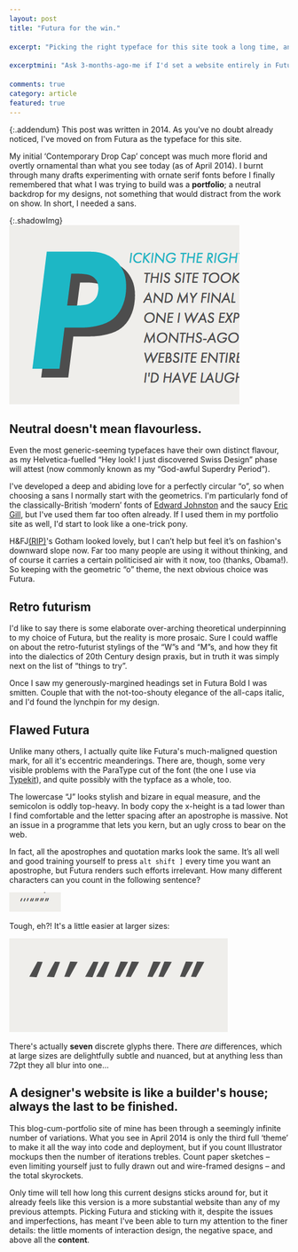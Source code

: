 ```yaml
---
layout: post
title: "Futura for the win."

excerpt: "Picking the right typeface for this site took a long time, and my final choice wasn’t one I was expecting. Ask 3-months-ago-me if I'd set a website entirely in Futura and I'd have laughed at you."

excerptmini: "Ask 3-months-ago-me if I'd set a website entirely in Futura and I'd have laughed at you."

comments: true
category: article
featured: true
---
```


{:.addendum}
This post was written in 2014. As you've no doubt already noticed, I've moved on from Futura as the typeface for this site. <!--Read about why I made the switch [here](/)-->

My initial ‘Contemporary Drop Cap’ concept was much more florid and overtly ornamental than what you see today (as of April 2014). I burnt through many drafts experimenting with ornate serif fonts before I finally remembered that what I was trying to build was a **portfolio**; a neutral backdrop for my designs, not something that would distract from the work on show. In short, I needed a sans.

{:.shadowImg}
![Futura Dropcap](/assets/images/articleImages/futuraDropcap.png)

## Neutral doesn't mean flavourless.

Even the most generic-seeming typefaces have their own distinct flavour, as my Helvetica-fuelled “Hey look! I just discovered Swiss Design” phase will attest (now commonly known as my “God-awful Superdry Period”).

I've developed a deep and abiding love for a perfectly circular “o”, so when choosing a sans I normally start with the geometrics. I'm particularly fond of the classically-British ‘modern’ fonts of [Edward Johnston](http://en.wikipedia.org/wiki/Edward_Johnston) and the saucy [Eric Gill](http://en.wikipedia.org/wiki/Eric_Gill), but I've used them far too often already. If I used them in my portfolio site as well, I'd start to look like a one-trick pony.

H&FJ[(RIP)](http://qz.com/167993/frere-jones-is-suing-hoefler-for-his-half-of-the-worlds-preeminent-digital-type-foundry/)'s Gotham looked lovely, but I can’t help but feel it’s on fashion's downward slope now. Far too many people are using it without thinking, and of course it carries a certain politicised air with it now, too (thanks, Obama!). So keeping with the geometric “o” theme, the next obvious choice was Futura.

## Retro futurism

I'd like to say there is some elaborate over-arching theoretical underpinning to my choice of Futura, but the reality is more prosaic. Sure I could waffle on about the retro-futurist stylings of the “W”s and “M”s, and how they fit into the dialectics of 20th Century design praxis, but in truth it was simply next on the list of “things to try”.

Once I saw my generously-margined headings set in Futura Bold I was smitten. Couple that with the not-too-shouty elegance of the all-caps italic, and I'd found the lynchpin for my design.

## Flawed Futura

Unlike many others, I actually quite like Futura's much-maligned question mark, for all it's eccentric meanderings. There are, though, some very visible problems with the ParaType cut of the font (the one I use via [Typekit](https://typekit.com/fonts/futura-pt)), and quite possibly with the typface as a whole, too.

The lowercase “J” looks stylish and bizare in equal measure, and the semicolon is oddly top-heavy. In body copy the x-height is a tad lower than I find comfortable and the letter spacing after an apostrophe is massive. Not an issue in a programme that lets you kern, but an ugly cross to bear on the web.

In fact, all the apostrophes and quotation marks look the same. It’s all well and good training yourself to press `alt shift ]` every time you want an apostrophe, but Futura renders such efforts irrelevant. How many different characters can you count in the following sentence?

!['‘’“”""](/assets/images/articleImages/futuraGlyphsSmall.png)

Tough, eh?! It's a little easier at larger sizes:

!['‘’“”""](/assets/images/articleImages/futuraGlyphsLarge.png)

There's actually **seven** discrete glyphs there. There *are* differences, which at large sizes are delightfully subtle and nuanced, but at anything less than 72pt they all blur into one...



## A designer's website is like a builder's house; always the last to be finished.

This blog-cum-portfolio site of mine has been through a seemingly infinite number of variations. What you see in April 2014 is only the third full ‘theme’ to make it all the way into code and deployment, but if you count Illustrator mockups then the number of iterations trebles. Count paper sketches – even limiting yourself just to fully drawn out and wire-framed designs – and the total skyrockets.

Only time will tell how long this current designs sticks around for, but it already feels like this version is a more substantial website than any of my previous attempts. Picking Futura and sticking with it, despite the issues and imperfections, has meant I've been able to turn my attention to the finer details: the little moments of interaction design, the negative space, and above all the **content**.

